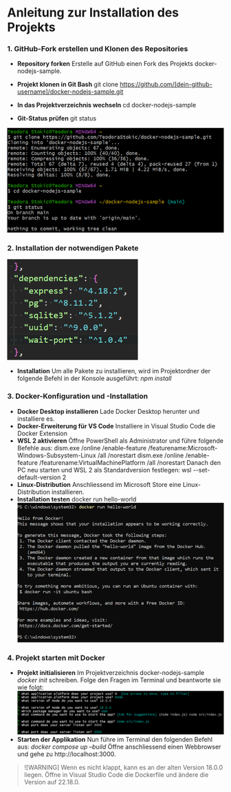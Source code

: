 # Anleitung zur Installation des Projekts

### **1. GitHub-Fork erstellen und Klonen des Repositories**

- **Repository forken**
Erstelle auf GitHub einen Fork des Projekts docker-nodejs-sample.

- **Projekt klonen in Git Bash**
git clone https://github.com/[dein-github-username]/docker-nodejs-sample.git

- **In das Projektverzeichnis wechseln**
cd docker-nodejs-sample

- **Git-Status prüfen**
git status

![Veranschaulichung der Befehle in Git Bash](image.png)
### **2. Installation der notwendigen Pakete**
![Pakete](image-3.png)
- **Installation**
Um alle Pakete zu installieren, wird im Projektordner der folgende Befehl in der Konsole ausgeführt: *npm install*

### **3. Docker-Konfiguration und -Installation**

- **Docker Desktop installieren**
Lade Docker Desktop herunter und installiere es.
- **Docker-Erweiterung für VS Code**
Installiere in Visual Studio Code die Docker Extension
- **WSL 2 aktivieren**
Öffne PowerShell als Administrator und führe folgende Befehle aus:
dism.exe /online /enable-feature /featurename:Microsoft-Windows-Subsystem-Linux /all /norestart
dism.exe /online /enable-feature /featurename:VirtualMachinePlatform /all /norestart
Danach den PC neu starten und WSL 2 als Standardversion festlegen:
wsl --set-default-version 2
- **Linux-Distribution**
Anschliessend im Microsoft Store eine Linux-Distribution installieren.
- **Installation testen**
docker run hello-world
![hello-world Ausgabe](image-1.png)

### **4. Projekt starten mit Docker**
- **Projekt initialisieren**
Im Projektverzeichnis docker-nodejs-sample
*docker init* schreiben. Folge den Fragen im Terminal und beantworte sie wie folgt:
   ![Antworten](image-2.png)
- **Starten der Applikation**
Nun führe im Terminal den folgenden Befehl aus:
*docker compose up –build*
Öffne anschliessend einen Webbrowser und gehe zu http://localhost:3000.
>![WARNING] Wenn es nicht klappt, kann es an der alten Version 18.0.0 liegen. Öffne in Visual Studio Code die Dockerfile und ändere die Version auf 22.18.0.
